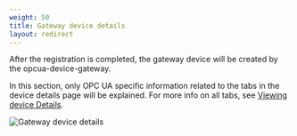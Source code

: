 ```yaml
---
weight: 50
title: Gateway device details
layout: redirect
---
```


After the registration is completed, the gateway device will be created by the opcua-device-gateway.

In this section, only OPC UA specific information related to the tabs in the device details page will be explained. For more info on all tabs, see [Viewing device Details](/device-management-application/viewing-device-details).

![Gateway device details](/images/device-protocols/opcua/opcua-device-details.png)
